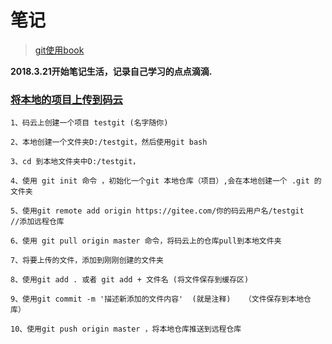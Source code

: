 # 笔记

> [git使用book](https://git-scm.com/book/zh/v2)  


> 

**2018.3.21开始笔记生活，记录自己学习的点点滴滴.**

### [将本地的项目上传到码云](http://www.cnblogs.com/guaguaerhao/p/7865034.html)

    1、码云上创建一个项目 testgit (名字随你)

    2、本地创建一个文件夹D:/testgit，然后使用git bash    

    3、cd 到本地文件夹中D:/testgit，

    4、使用 git init 命令 ，初始化一个git 本地仓库（项目）,会在本地创建一个 .git 的文件夹

    5、使用git remote add origin https://gitee.com/你的码云用户名/testgit      //添加远程仓库

    6、使用 git pull origin master 命令，将码云上的仓库pull到本地文件夹

    7、将要上传的文件，添加到刚刚创建的文件夹

    8、使用git add . 或者 git add + 文件名 (将文件保存到缓存区)

    9、使用git commit -m '描述新添加的文件内容'  (就是注释)   （文件保存到本地仓库）

    10、使用git push origin master ，将本地仓库推送到远程仓库


